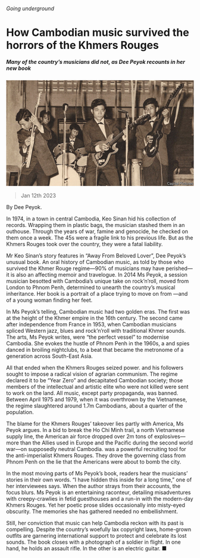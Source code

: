 ###### Going underground

# How Cambodian music survived the horrors of the Khmers Rouges 

##### Many of the country’s musicians did not, as Dee Peyok recounts in her new book 

![image](images/20230114_CUP003.jpg) 

> Jan 12th 2023 

By Dee Peyok. 

In 1974, in a town in central Cambodia, Keo Sinan hid his collection of records. Wrapping them in plastic bags, the musician stashed them in an outhouse. Through the years of war, famine and genocide, he checked on them once a week. The 45s were a fragile link to his previous life. But as the Khmers Rouges took over the country, they were a fatal liability. 

Mr Keo Sinan’s story features in “Away From Beloved Lover”, Dee Peyok’s unusual book. An oral history of Cambodian music, as told by those who survived the Khmer Rouge regime—90% of musicians may have perished—it is also an affecting memoir and travelogue. In 2014 Ms Peyok, a session musician besotted with Cambodia’s unique take on rock’n’roll, moved from London to Phnom Penh, determined to unearth the country’s musical inheritance. Her book is a portrait of a place trying to move on from —and of a young woman finding her feet. 

In Ms Peyok’s telling, Cambodian music had two golden eras. The first was at the height of the Khmer empire in the 16th century. The second came after independence from France in 1953, when Cambodian musicians spliced Western jazz, blues and rock’n’roll with traditional Khmer sounds. The arts, Ms Peyok writes, were “the perfect vessel” to modernise Cambodia. She evokes the hustle of Phnom Penh in the 1960s, a  and spies danced in broiling nightclubs, to a beat that became the metronome of a generation across South-East Asia. 

All that ended when the Khmers Rouges seized power.  and his followers sought to impose a radical vision of agrarian communism. The regime declared it to be “Year Zero” and decapitated Cambodian society; those members of the intellectual and artistic elite who were not killed were sent to work on the land. All music, except party propaganda, was banned. Between April 1975 and 1979, when it was overthrown by the Vietnamese, the regime slaughtered around 1.7m Cambodians, about a quarter of the population. 

The blame for the Khmers Rouges’ takeover lies partly with America, Ms Peyok argues. In a bid to break the Ho Chi Minh trail, a north Vietnamese supply line, the American air force dropped over 2m tons of explosives—more than the Allies used in Europe and the Pacific during the second world war—on supposedly neutral Cambodia.  was a powerful recruiting tool for the anti-imperialist Khmers Rouges. They drove the governing class from Phnom Penh on the lie that the Americans were about to bomb the city. 

In the most moving parts of Ms Peyok’s book, readers hear the musicians’ stories in their own words. “I have hidden this inside for a long time,” one of her interviewees says. When the author strays from their accounts, the focus blurs. Ms Peyok is an entertaining raconteur, detailing misadventures with creepy-crawlies in fetid guesthouses and a run-in with the modern-day Khmers Rouges. Yet her poetic prose slides occasionally into misty-eyed obscurity. The memories she has gathered needed no embellishment. 

Still, her conviction that music can help Cambodia reckon with its past is compelling. Despite the country’s woefully lax copyright laws, home-grown outfits are garnering international support to protect and celebrate its lost sounds. The book closes with a photograph of a soldier in flight. In one hand, he holds an assault rifle. In the other is an electric guitar. ■



